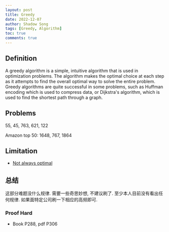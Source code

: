 ```yaml
---
layout: post 
title: Greedy
date: 2022-12-07
author: Shadow Song
tags: [Greedy, Algorithm]
toc: true
comments: true
---
```


## Definition

A greedy algorithm is a simple, intuitive algorithm that is used in optimization problems. The algorithm makes the optimal choice at each step as it attempts to find the overall optimal way to solve the entire problem. Greedy algorithms are quite successful in some problems, such as Huffman encoding which is used to compress data, or Dijkstra's algorithm, which is used to find the shortest path through a graph.


## Problems

55, 45, 763, 621, 122

Amazon top 50: 1648, 767, 1864

## Limitation

- [Not always optimal](https://brilliant.org/wiki/greedy-algorithm/#:~:text=A%20greedy%20algorithm%20is%20a,to%20solve%20the%20entire%20problem.)

## 总结

这部分难题没什么规律. 需要一些奇思妙想, 不建议刷了. 至少本人目前没有看出任何规律. 如果面特定公司刷一下相应的高频即可. 

### Proof Hard

- Book P288, pdf P306